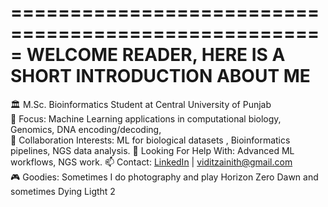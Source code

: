 =====================================================
WELCOME READER, HERE IS A SHORT INTRODUCTION ABOUT ME
=====================================================
🏛️ M.Sc. Bioinformatics Student at Central University of Punjab  
🧬 Focus: Machine Learning applications in computational biology, Genomics, DNA encoding/decoding,  
👯 Collaboration Interests: ML for biological datasets , Bioinformatics pipelines, NGS data analysis. 
🤝 Looking For Help With: Advanced ML workflows, NGS work.
📫 Contact: [LinkedIn](https://www.linkedin.com/in/vidit-zainith-196960319) | viditzainith@gmail.com  
🎮 Goodies: Sometimes I do photography and play Horizon Zero Dawn and sometimes Dying Ligtht 2
